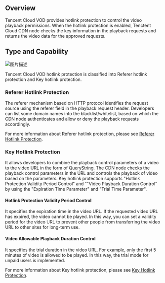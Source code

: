 ## Overview
Tencent Cloud VOD provides hotlink protection to control the video playback permissions. When the hotlink protection is enabled, Tenctent Cloud CDN node checks the key information in the playback requests and returns the video data for the approved requests.

## Type and Capability

![图片描述](https://mc.qcloudimg.com/static/img/25a737ebfe83cd06104dfb70aedce42d/image.png)

Tencent Cloud VOD hotlink protection is classified into Referer hotlink protection and Key hotlink protection.

### Referer Hotlink Protection
The referer mechanism based on HTTP protocol identifies the request source using the referer field in the playback request header. Developers can list some domain names into the blacklist/whitelist, based on which the CDN node authenticates and allow or deny the playback requests accordingly.

For more information about Referer hotlink protection, please see [Referer Hotlink Protection](/document/product/266/14046).

### Key Hotlink Protection
It allows developers to combine the playback control parameters of a video to the video URL in the form of QueryString. The CDN node checks the playback control parameters in the URL and controls the playback of video based on the parameters. Key hotlink protection supports "Hotlink Protection Validity Period Control" and ""Video Playback Duration Control" by using the "Expiration Time Parameter" and "Trial Time Parameter".

#### Hotlink Protection Validity Period Control
It specifies the expiration time in the video URL. If the requested video URL has expired, the video cannot be played. In this way, you can set a validity period for the video URL to prevent other people from transferring the video URL to other sites for long-term use.

#### Video Allowable Playback Duration Control
It specifies the trial duration in the video URL. For example, only the first 5 minutes of video is allowed to be played. In this way, the trial mode for unpaid users is implemented.

For more information about Key hotlink protection, please see [Key Hotlink Protection](/document/product/266/14047).

